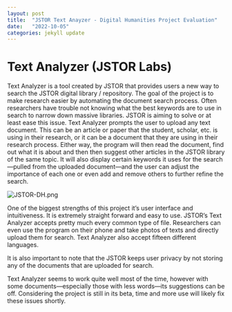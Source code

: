 ```yaml
---
layout: post
title:  "JSTOR Text Anayzer - Digital Humanities Project Evaluation"
date:   "2022-10-05"
categories: jekyll update
---
```


# Text Analyzer (JSTOR Labs)
Text Analyzer is a tool created by JSTOR that provides users a new way to search the JSTOR digital library / repository. The goal of the project is to make research easier by automating the document search process. Often researchers have trouble not knowing what the best keywords are to use in search to narrow down massive libraries. JSTOR is aiming to solve or at least ease this issue. Text Analyzer prompts the user to upload any text document. This can be an article or paper that the student, scholar, etc. is using in their research, or it can be a document that they are using in their research process. Either way, the program will then read the document, find out what it is about and then then suggest other articles in the JSTOR library of the same topic. It will also display certain keywords it uses for the search—pulled from the uploaded document—and the user can adjust the importance of each one or even add and remove others to further refine the search. 

![JSTOR-DH.png](attachment:JSTOR-DH.png)

One of the biggest strengths of this project it’s user interface and intuitiveness. It is extremely straight forward and easy to use. JSTOR’s Text Analyzer accepts pretty much every common type of file. Researchers can even use the program on their phone and take photos of texts and directly upload them for search. Text Analyzer also accept fifteen different languages. 

It is also important to note that the JSTOR keeps user privacy by not storing any of the documents that are uploaded for search. 

Text Analyzer seems to work quite well most of the time, however with some documents—especially those with less words—its suggestions can be off. Considering the project is still in its beta, time and more use will likely fix these issues shortly. 

